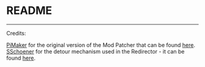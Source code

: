 # README #

<Add info here>

------------------------------------------------------

Credits:

[PiMaker](https://github.com/PiMaker) for the original version of the Mod Patcher that can be found [here](https://github.com/PiMaker/PlanetbasePatcher).
[SSchoener](https://github.com/sschoener) for the detour mechanism used in the Redirector - it can be found [here](https://github.com/sschoener/cities-skylines-detour).